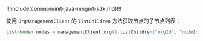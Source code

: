 !!!include(common/init-java-mngmt-sdk.md)!!!

使用 `OrgManagementClient` 的 `listChildren` 方法获取节点的子节点列表：

```java
List<Node> nodes = managementClient.org().listChildren("orgId", "nodeId").execute();
```
